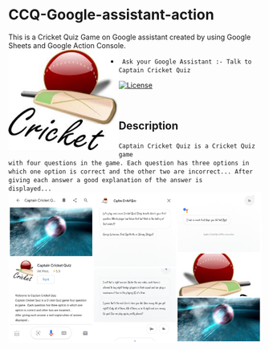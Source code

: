 # CCQ-Google-assistant-action
This is a Cricket Quiz Game on Google assistant created by using Google Sheets and Google Action Console.
<br>
<img  height='200' src="https://github.com/arwazkhan189/CCQ-Google-assistant-action/blob/main/logo1.jpg" align='left'>
- <code> Ask your Google Assistant :- Talk to Captain Cricket Quiz </code>

[![License](https://img.shields.io/badge/License-Apache%202.0-blue.svg)](https://opensource.org/licenses/Apache-2.0)

<br>

## Description

<code align='center' >Captain Cricket Quiz is a Cricket Quiz game with four questions in the game. Each question has three options in which one option is correct and the other two are incorrect... After giving each answer a good explanation of the answer is displayed...</code>
<br>
<img  height='300' src="https://github.com/arwazkhan189/CCQ-Google-assistant-action/blob/main/CCQPS.jpg" align='center'>
